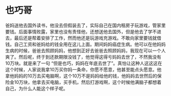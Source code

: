 # 也巧哥

爸妈送他去国外读书，他没去但假装去了，实际自己在国内租房子玩游戏，管家里要钱。后面事情败露，家里也没有责怪他，还想送他去国外，但是他去了学不进去，最后还是帮着安排了工作，然而他还是玩游戏充游戏。不敢向家里要钱就借钱。自己工资和爸妈给的钱全用在这儿上面。期间妈妈癌症生病。他可以在他妈妈生病的时候，爸爸去照顾妈妈，他想到正好去爸爸去照顾妈妈，我现在可以一个人爽了。然后呢，终于到还款期限没钱了，他觉得这得亏妈妈去世了，不然我没有10万块。就是来了一句 “但是也巧，妈妈在年底去世了”。真怕让这种人这这这在这个时候，人家说我拿10万买你妈一条命，你愿不愿意，他甚至能点头愿意。他拿他妈妈的10万去买电脑啊，这个10万不是妈妈给他的钱，他妈妈去世然后的保险金10万块，他拿去买电脑，买手机，然后打游戏啊，这个时候他满脑子都想着自己，为什么人能这个样子呢。


